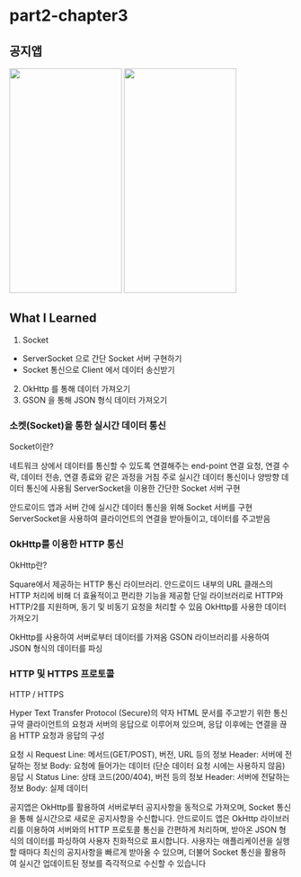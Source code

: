 # part2-chapter3

## 공지앱

<img src="https://github.com/Fastcampus-Android-Lecture-Project-2023/part2-chapter3/assets/150005268/fcc341ac-b37b-48a9-ab48-8a070d641251" width="200" height="400"/>
<img src="https://github.com/Fastcampus-Android-Lecture-Project-2023/part2-chapter3/assets/150005268/4bdfe6c9-967f-43f6-9cbb-4da6134cdb88" width="200" height="400"/>

## What I Learned
1. Socket
 - ServerSocket 으로 간단 Socket 서버 구현하기
 - Socket 통신으로 Client 에서 데이터 송신받기
2. OkHttp 를 통해 데이터 가져오기
3. GSON 을 통해 JSON 형식 데이터 가져오기


### 소켓(Socket)을 통한 실시간 데이터 통신
Socket이란?

네트워크 상에서 데이터를 통신할 수 있도록 연결해주는 end-point
연결 요청, 연결 수락, 데이터 전송, 연결 종료와 같은 과정을 거침
주로 실시간 데이터 통신이나 양방향 데이터 통신에 사용됨
ServerSocket을 이용한 간단한 Socket 서버 구현

안드로이드 앱과 서버 간에 실시간 데이터 통신을 위해 Socket 서버를 구현
ServerSocket을 사용하여 클라이언트의 연결을 받아들이고, 데이터를 주고받음

### OkHttp를 이용한 HTTP 통신
OkHttp란?

Square에서 제공하는 HTTP 통신 라이브러리.
안드로이드 내부의 URL 클래스의 HTTP 처리에 비해 더 효율적이고 편리한 기능을 제공함
단일 라이브러리로 HTTP와 HTTP/2를 지원하며, 동기 및 비동기 요청을 처리할 수 있음
OkHttp를 사용한 데이터 가져오기

OkHttp를 사용하여 서버로부터 데이터를 가져옴
GSON 라이브러리를 사용하여 JSON 형식의 데이터를 파싱

### HTTP 및 HTTPS 프로토콜
HTTP / HTTPS

Hyper Text Transfer Protocol (Secure)의 약자
HTML 문서를 주고받기 위한 통신 규약
클라이언트의 요청과 서버의 응답으로 이루어져 있으며, 응답 이후에는 연결을 끊음
HTTP 요청과 응답의 구성

요청 시
Request Line: 메서드(GET/POST), 버전, URL 등의 정보
Header: 서버에 전달하는 정보
Body: 요청에 들어가는 데이터 (단순 데이터 요청 시에는 사용하지 않음)
응답 시
Status Line: 상태 코드(200/404), 버전 등의 정보
Header: 서버에 전달하는 정보
Body: 실제 데이터


공지앱은 OkHttp를 활용하여 서버로부터 공지사항을 동적으로 가져오며, Socket 통신을 통해 실시간으로 새로운 공지사항을 수신합니다.
안드로이드 앱은 OkHttp 라이브러리를 이용하여 서버와의 HTTP 프로토콜 통신을 간편하게 처리하며, 받아온 JSON 형식의 데이터를 파싱하여 사용자 친화적으로 표시합니다.
사용자는 애플리케이션을 실행할 때마다 최신의 공지사항을 빠르게 받아올 수 있으며, 더불어 Socket 통신을 활용하여 실시간 업데이트된 정보를 즉각적으로 수신할 수 있습니다
